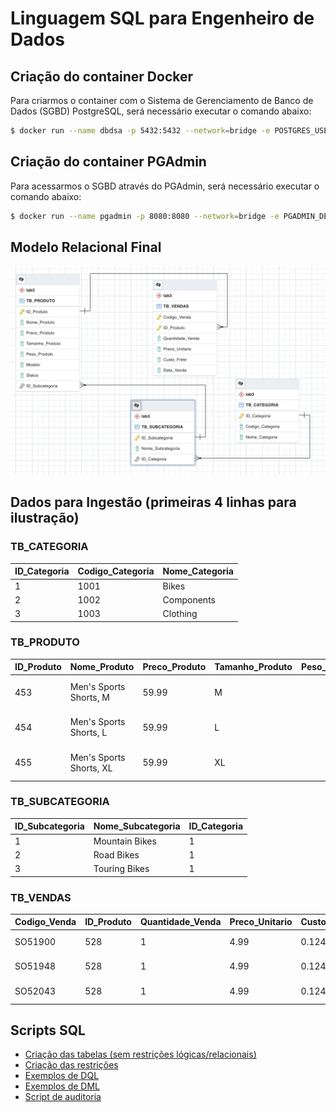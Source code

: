 # Linguagem SQL para Engenheiro de Dados
## Criação do container Docker
Para criarmos o container com o Sistema de Gerenciamento de Banco de Dados (SGBD) PostgreSQL, será necessário executar o comando abaixo:

```bash
$ docker run --name dbdsa -p 5432:5432 --network=bridge -e POSTGRES_USER=dbadmin -e POSTGRES_PASSWORD=dbadmin123 -e POSTGRES_DB=postgresDB -d postgres
```

## Criação do container PGAdmin
Para acessarmos o SGBD através do PGAdmin, será necessário executar o comando abaixo:

```bash
$ docker run --name pgadmin -p 8080:8080 --network=bridge -e PGADMIN_DEFAULT_EMAIL=root@root.com PGADMIN_DEFAULT_PASSWORD=root -d dpage/pgadmin4
```

## Modelo Relacional Final
![modelo](./images/modelo.png)

## Dados para Ingestão (primeiras 4 linhas para ilustração)
### TB_CATEGORIA 
ID_Categoria | Codigo_Categoria | Nome_Categoria
--- | --- | ---
1 | 1001 | Bikes
2 | 1002 | Components
3 | 1003 | Clothing

### TB_PRODUTO
ID_Produto | Nome_Produto | Preco_Produto | Tamanho_Produto | Peso_Produto | Modelo | Status | ID_Subcategoria
--- | --- | --- | --- | --- | --- | --- | ---
453 | Men's Sports Shorts, M | 59.99 | M | | Men's Sports Shorts | | 22
454 | Men's Sports Shorts, L | 59.99 | L | | Men's Sports Shorts | | 22
455 | Men's Sports Shorts, XL | 59.99 | XL | | Men's Sports Shorts | | 22

### TB_SUBCATEGORIA
ID_Subcategoria | Nome_Subcategoria | ID_Categoria
--- | --- | ---
1 | Mountain Bikes | 1
2 | Road Bikes | 1
3 | Touring Bikes | 1

### TB_VENDAS
Codigo_Venda | ID_Produto | Quantidade_Venda | Preco_Unitario | Custo_Frete | Data_Venda
--- | --- | --- | --- | --- | ---
SO51900 | 528 | 1 | 4.99 | 0.1248 | 2013-01-28 0:00
SO51948 | 528 | 1 | 4.99 | 0.1248 | 2013-01-29 0:00
SO52043 | 528 | 1 | 4.99 | 0.1248 | 2013-01-31 0:00

## Scripts SQL
- [Criação das tabelas (sem restrições lógicas/relacionais)](script_1.sql)
- [Criação das restrições](script_2.sql)
- [Exemplos de DQL](script_3.sql)
- [Exemplos de DML](script_4.sql)
- [Script de auditoria](script_5.sql)
